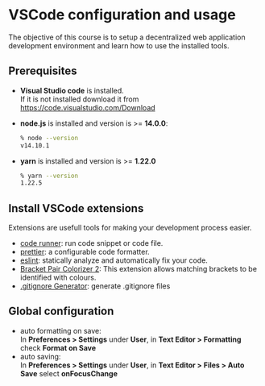 # VSCode configuration and usage

The objective of this course is to setup a decentralized web application development environment and learn how to use the installed tools.

## Prerequisites

- **Visual Studio code** is installed.  
  If it is not installed download it from https://code.visualstudio.com/Download
- **node.js** is installed and version is >= **14.0.0**:

  ```zsh
  % node --version
  v14.10.1
  ```

- **yarn** is installed and version is >= **1.22.0**

  ```zsh
  % yarn --version
  1.22.5
  ```

## Install VSCode extensions

Extensions are usefull tools for making your development process easier.

- [code runner](https://marketplace.visualstudio.com/items?itemName=formulahendry.code-runner): run code snippet or code file.
- [prettier](https://marketplace.visualstudio.com/items?itemName=esbenp.prettier-vscode): a configurable code formatter.
- [eslint](https://marketplace.visualstudio.com/items?itemName=dbaeumer.vscode-eslint): statically analyze and automatically fix your code.
- [Bracket Pair Colorizer 2](https://marketplace.visualstudio.com/items?itemName=CoenraadS.bracket-pair-colorizer-2): This extension allows matching brackets to be identified with colours.
- [.gitignore Generator](https://marketplace.visualstudio.com/items?itemName=piotrpalarz.vscode-gitignore-generator): generate .gitignore files

## Global configuration

- auto formatting on save:  
  In **Preferences > Settings** under **User**, in **Text Editor > Formatting** check **Format on Save**
- auto saving:  
  In **Preferences > Settings** under **User**, in **Text Editor > Files > Auto Save** select **onFocusChange**
